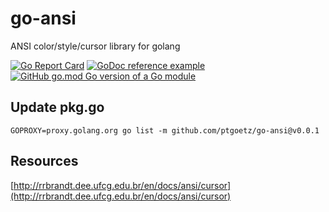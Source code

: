 # go-ansi
ANSI color/style/cursor library for golang

[![Go Report Card](https://goreportcard.com/badge/github.com/ptgoetz/go-ansi)](https://goreportcard.com/report/github.com/ptgoetz/go-ansi)
[![GoDoc reference example](https://img.shields.io/badge/godoc-reference-blue.svg)](https://godoc.org/github.com/ptgoetz/go-ansi)
[![GitHub go.mod Go version of a Go module](https://img.shields.io/github/go-mod/go-version/gomods/athens.svg)](https://github.com/ptgoetz/go-ansi)

## Update pkg.go
```shell
GOPROXY=proxy.golang.org go list -m github.com/ptgoetz/go-ansi@v0.0.1
```


## Resources
[http://rrbrandt.dee.ufcg.edu.br/en/docs/ansi/cursor](http://rrbrandt.dee.ufcg.edu.br/en/docs/ansi/cursor)
